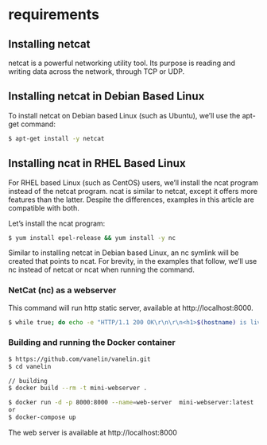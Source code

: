# requirements
## Installing netcat
netcat is a powerful networking utility tool. Its purpose is reading and writing data across the network, through TCP or UDP.

## Installing netcat in Debian Based Linux
To install netcat on Debian based Linux (such as Ubuntu), we’ll use the apt-get command:

```bash
$ apt-get install -y netcat
```

## Installing ncat in RHEL Based Linux
For RHEL based Linux (such as CentOS) users, we’ll install the ncat program instead of the netcat program. ncat is similar to netcat, except it offers more features than the latter. Despite the differences, examples in this article are compatible with both.

Let’s install the ncat program:

```bash
$ yum install epel-release && yum install -y nc
```
Similar to installing netcat in Debian based Linux, an nc symlink will be created that points to ncat.
For brevity, in the examples that follow, we’ll use nc instead of netcat or ncat when running the command.


### NetCat (nc) as a webserver
This command will run http static server, available at http://localhost:8000.

```bash
$ while true; do echo -e "HTTP/1.1 200 OK\r\n\r\n<h1>$(hostname) is live</h1>$(date)" | nc -vl -p 8000 -q 1; done
```

### Building and running the Docker container
```bash
$ https://github.com/vanelin/vanelin.git
$ cd vanelin
```
```bash
// building
$ docker build --rm -t mini-webserver .

$ docker run -d -p 8000:8000 --name=web-server  mini-webserver:latest
or
$ docker-compose up
```
The web server is available at http://localhost:8000
